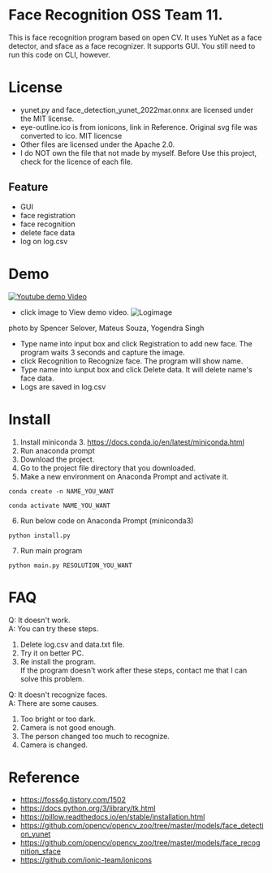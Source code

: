 # Face Recognition OSS Team 11.
This is face recognition program based on open CV. It uses YuNet as a face detector, and sface as a face recognizer. It supports GUI. You still need to run this code on CLI, however.
# License
- yunet.py and face_detection_yunet_2022mar.onnx are licensed under the MIT license.
- eye-outline.ico is from ionicons, link in Reference. Original svg file was converted to ico. MIT licencse
- Other files are licensed under the Apache 2.0.
- I do NOT own the file that not made by myself. Before Use this project, check for the licence of each file.
## Feature
- GUI
- face registration
- face recognition
- delete face data
- log on log.csv
# Demo
[![Youtube demo Video](http://img.youtube.com/vi/nQ3bf4chPDQ/0.jpg)](https://youtu.be/nQ3bf4chPDQ)
- click image to View demo video.
![Logimage](https://user-images.githubusercontent.com/100254362/206968705-610e8edb-0308-4581-ab95-4b1265a2a40c.jpg)

photo by Spencer Selover, Mateus Souza, Yogendra Singh
- Type name into input box and click Registration to add new face. The program waits 3 seconds and capture the image.
- click Recognition to Recognize face. The program will show name.
- Type name into iunput box and click Delete data. It will delete name's face data.
- Logs are saved in log.csv
# Install
1. Install miniconda 3. https://docs.conda.io/en/latest/miniconda.html
2. Run anaconda prompt
3. Download the project.
4. Go to the project file directory that you downloaded.
5. Make a new environment on Anaconda Prompt and activate it.
```
conda create -n NAME_YOU_WANT

conda activate NAME_YOU_WANT
```
6. Run below code on Anaconda Prompt (miniconda3)
```
python install.py
```
7. Run main program
```
python main.py RESOLUTION_YOU_WANT
```
# FAQ
Q: It doesn't work.  
A: You can try these steps.  
1. Delete log.csv and data.txt file.
2. Try it on better PC.
3. Re install the program.  
  If the program doesn't work after these steps, contact me that I can solve this problem.

Q: It doesn't recognize faces.  
A: There are some causes.  
1. Too bright or too dark.
2. Camera is not good enough.
3. The person changed too much to recognize.
4. Camera is changed.

# Reference
- https://foss4g.tistory.com/1502
- https://docs.python.org/3/library/tk.html
- https://pillow.readthedocs.io/en/stable/installation.html
- https://github.com/opencv/opencv_zoo/tree/master/models/face_detection_yunet
- https://github.com/opencv/opencv_zoo/tree/master/models/face_recognition_sface
- https://github.com/ionic-team/ionicons
